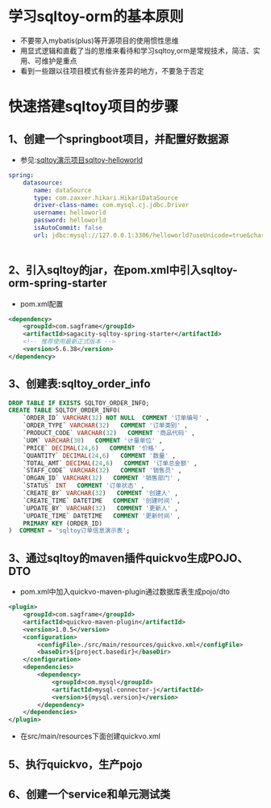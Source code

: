 # 学习sqltoy-orm的基本原则
* 不要带入mybatis(plus)等开源项目的使用惯性思维
* 用显式逻辑和直截了当的思维来看待和学习sqltoy,orm是常规技术，简洁、实用、可维护是重点
* 看到一些跟以往项目模式有些许差异的地方，不要急于否定

# 快速搭建sqltoy项目的步骤

## 1、创建一个springboot项目，并配置好数据源
* 参见:[sqltoy演示项目sqltoy-helloworld](https://gitee.com/sagacity/sqltoy-helloworld)

```yml
spring:
    datasource:
       name: dataSource
       type: com.zaxxer.hikari.HikariDataSource
       driver-class-name: com.mysql.cj.jdbc.Driver
       username: helloworld
       password: helloworld
       isAutoCommit: false
       url: jdbc:mysql://127.0.0.1:3306/helloworld?useUnicode=true&characterEncoding=utf-8&serverTimezone=GMT%2B8&useSSL=false&allowPublicKeyRetrieval=true
  
```

## 2、引入sqltoy的jar，在pom.xml中引入sqltoy-orm-spring-starter
* pom.xml配置

```xml
<dependency>
	<groupId>com.sagframe</groupId>
	<artifactId>sagacity-sqltoy-spring-starter</artifactId>
	<!-- 推荐使用最新正式版本 -->
	<version>5.6.38</version>
</dependency>
```

## 3、创建表:sqltoy_order_info

```sql
DROP TABLE IF EXISTS SQLTOY_ORDER_INFO;
CREATE TABLE SQLTOY_ORDER_INFO(
    `ORDER_ID` VARCHAR(32) NOT NULL  COMMENT '订单编号' ,
    `ORDER_TYPE` VARCHAR(32)   COMMENT '订单类别' ,
    `PRODUCT_CODE` VARCHAR(32)   COMMENT '商品代码' ,
    `UOM` VARCHAR(30)   COMMENT '计量单位' ,
    `PRICE` DECIMAL(24,6)   COMMENT '价格' ,
    `QUANTITY` DECIMAL(24,6)   COMMENT '数量' ,
    `TOTAL_AMT` DECIMAL(24,6)   COMMENT '订单总金额' ,
    `STAFF_CODE` VARCHAR(32)   COMMENT '销售员' ,
    `ORGAN_ID` VARCHAR(32)   COMMENT '销售部门' ,
    `STATUS` INT   COMMENT '订单状态' ,
    `CREATE_BY` VARCHAR(32)   COMMENT '创建人' ,
    `CREATE_TIME` DATETIME   COMMENT '创建时间' ,
    `UPDATE_BY` VARCHAR(32)   COMMENT '更新人' ,
    `UPDATE_TIME` DATETIME   COMMENT '更新时间' ,
    PRIMARY KEY (ORDER_ID)
)  COMMENT = 'sqltoy订单信息演示表';

```
## 3、通过sqltoy的maven插件quickvo生成POJO、DTO

* pom.xml中加入quickvo-maven-plugin通过数据库表生成pojo/dto
```xml
<plugin>
	<groupId>com.sagframe</groupId>
	<artifactId>quickvo-maven-plugin</artifactId>
	<version>1.0.5</version>
	<configuration>
		<configFile>./src/main/resources/quickvo.xml</configFile>
		<baseDir>${project.basedir}</baseDir>
	</configuration>
	<dependencies>
		<dependency>
			<groupId>com.mysql</groupId>
			<artifactId>mysql-connector-j</artifactId>
			<version>${mysql.version}</version>
		</dependency>
	</dependencies>
</plugin>
```

* 在src/main/resources下面创建quickvo.xml

## 5、执行quickvo，生产pojo


## 6、创建一个service和单元测试类